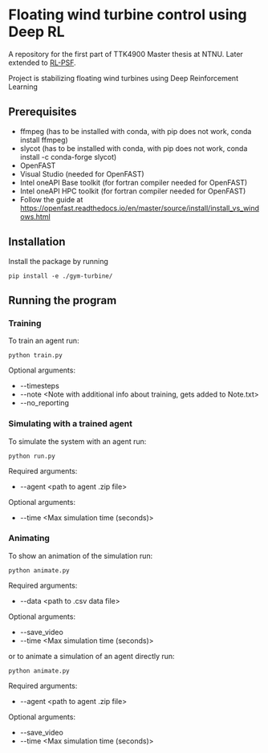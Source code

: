 # Floating wind turbine control using Deep RL
A repository for the first part of TTK4900 Master thesis at NTNU. Later extended to [RL-PSF](https://github.com/TTK4900-RL-PSF/RL-PSF).

Project is stabilizing floating wind turbines using Deep Reinforcement Learning

## Prerequisites
 - ffmpeg (has to be installed with conda, with pip does not work, conda install ffmpeg)
 - slycot (has to be installed with conda, with pip does not work, conda install -c conda-forge slycot)
 - OpenFAST
  - Visual Studio (needed for OpenFAST)
  - Intel oneAPI Base toolkit (for fortran compiler needed for OpenFAST) 
  - Intel oneAPI HPC toolkit (for fortran compiler needed for OpenFAST)
  - Follow the guide at https://openfast.readthedocs.io/en/master/source/install/install_vs_windows.html

## Installation
Install the package by running
```
pip install -e ./gym-turbine/
```

## Running the program

### Training
To train an agent run:
```
python train.py
```
Optional arguments:
- --timesteps <number of timesteps to train the agent>
- --note <Note with additional info about training, gets added to Note.txt>
- --no_reporting <Skip reporting>


### Simulating with a trained agent
To simulate the system with an agent run:
```
python run.py
```
Required arguments:
- --agent <path to agent .zip file>

Optional arguments:
- --time <Max simulation time (seconds)>


### Animating
To show an animation of the simulation run:
```
python animate.py
```
Required arguments:
- --data <path to .csv data file>

Optional arguments:
- --save_video
- --time <Max simulation time (seconds)>

or to animate a simulation of an agent directly run:
```
python animate.py
```
Required arguments:
- --agent <path to agent .zip file>

Optional arguments:
- --save_video
- --time <Max simulation time (seconds)>
